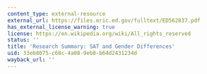 ```yaml
---
content_type: external-resource
external_url: https://files.eric.ed.gov/fulltext/ED562837.pdf
has_external_license_warning: true
license: https://en.wikipedia.org/wiki/All_rights_reserved
status: ''
title: 'Research Summary: SAT and Gender Differences'
uid: 33eb8075-c68c-4a08-9eb8-b64d2431234d
wayback_url: ''
---
```

